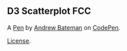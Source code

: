D3 Scatterplot FCC 
-------------------


A [Pen](https://codepen.io/AndrewJBateman/pen/WgvYvo) by [Andrew Bateman](https://codepen.io/AndrewJBateman) on [CodePen](https://codepen.io).

[License](https://codepen.io/AndrewJBateman/pen/WgvYvo/license).